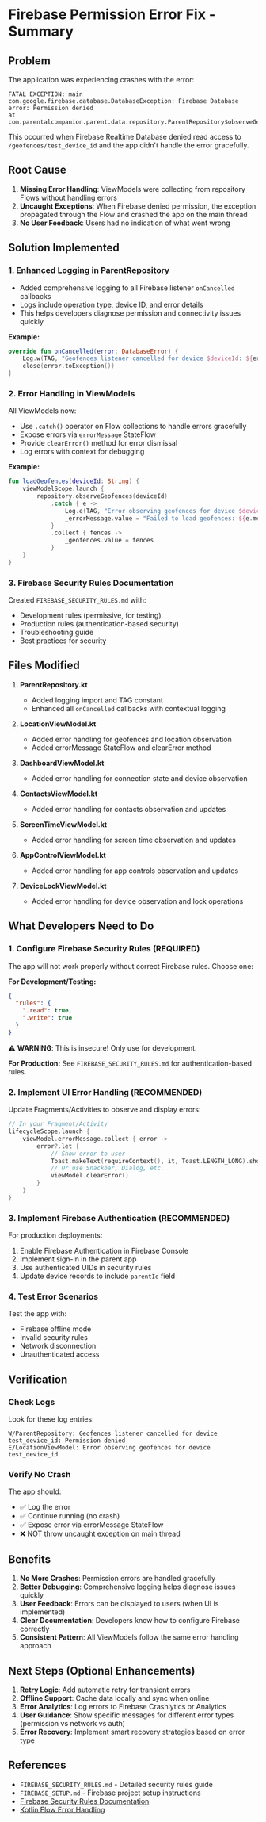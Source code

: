 # Firebase Permission Error Fix - Summary

## Problem
The application was experiencing crashes with the error:
```
FATAL EXCEPTION: main
com.google.firebase.database.DatabaseException: Firebase Database error: Permission denied
at com.parentalcompanion.parent.data.repository.ParentRepository$observeGeofences$1$listener$1.onCancelled(ParentRepository.kt:170)
```

This occurred when Firebase Realtime Database denied read access to `/geofences/test_device_id` and the app didn't handle the error gracefully.

## Root Cause
1. **Missing Error Handling**: ViewModels were collecting from repository Flows without handling errors
2. **Uncaught Exceptions**: When Firebase denied permission, the exception propagated through the Flow and crashed the app on the main thread
3. **No User Feedback**: Users had no indication of what went wrong

## Solution Implemented

### 1. Enhanced Logging in ParentRepository
- Added comprehensive logging to all Firebase listener `onCancelled` callbacks
- Logs include operation type, device ID, and error details
- This helps developers diagnose permission and connectivity issues quickly

**Example:**
```kotlin
override fun onCancelled(error: DatabaseError) {
    Log.w(TAG, "Geofences listener cancelled for device $deviceId: ${error.message}", error.toException())
    close(error.toException())
}
```

### 2. Error Handling in ViewModels
All ViewModels now:
- Use `.catch()` operator on Flow collections to handle errors gracefully
- Expose errors via `errorMessage` StateFlow
- Provide `clearError()` method for error dismissal
- Log errors with context for debugging

**Example:**
```kotlin
fun loadGeofences(deviceId: String) {
    viewModelScope.launch {
        repository.observeGeofences(deviceId)
            .catch { e ->
                Log.e(TAG, "Error observing geofences for device $deviceId", e)
                _errorMessage.value = "Failed to load geofences: ${e.message}"
            }
            .collect { fences ->
                _geofences.value = fences
            }
    }
}
```

### 3. Firebase Security Rules Documentation
Created `FIREBASE_SECURITY_RULES.md` with:
- Development rules (permissive, for testing)
- Production rules (authentication-based security)
- Troubleshooting guide
- Best practices for security

## Files Modified

1. **ParentRepository.kt**
   - Added logging import and TAG constant
   - Enhanced all `onCancelled` callbacks with contextual logging

2. **LocationViewModel.kt**
   - Added error handling for geofences and location observation
   - Added errorMessage StateFlow and clearError method

3. **DashboardViewModel.kt**
   - Added error handling for connection state and device observation

4. **ContactsViewModel.kt**
   - Added error handling for contacts observation and updates

5. **ScreenTimeViewModel.kt**
   - Added error handling for screen time observation and updates

6. **AppControlViewModel.kt**
   - Added error handling for app controls observation and updates

7. **DeviceLockViewModel.kt**
   - Added error handling for device observation and lock operations

## What Developers Need to Do

### 1. Configure Firebase Security Rules (REQUIRED)
The app will not work properly without correct Firebase rules. Choose one:

**For Development/Testing:**
```json
{
  "rules": {
    ".read": true,
    ".write": true
  }
}
```
⚠️ **WARNING**: This is insecure! Only use for development.

**For Production:**
See `FIREBASE_SECURITY_RULES.md` for authentication-based rules.

### 2. Implement UI Error Handling (RECOMMENDED)
Update Fragments/Activities to observe and display errors:

```kotlin
// In your Fragment/Activity
lifecycleScope.launch {
    viewModel.errorMessage.collect { error ->
        error?.let {
            // Show error to user
            Toast.makeText(requireContext(), it, Toast.LENGTH_LONG).show()
            // Or use Snackbar, Dialog, etc.
            viewModel.clearError()
        }
    }
}
```

### 3. Implement Firebase Authentication (RECOMMENDED)
For production deployments:
1. Enable Firebase Authentication in Firebase Console
2. Implement sign-in in the parent app
3. Use authenticated UIDs in security rules
4. Update device records to include `parentId` field

### 4. Test Error Scenarios
Test the app with:
- Firebase offline mode
- Invalid security rules
- Network disconnection
- Unauthenticated access

## Verification

### Check Logs
Look for these log entries:
```
W/ParentRepository: Geofences listener cancelled for device test_device_id: Permission denied
E/LocationViewModel: Error observing geofences for device test_device_id
```

### Verify No Crash
The app should:
- ✅ Log the error
- ✅ Continue running (no crash)
- ✅ Expose error via errorMessage StateFlow
- ❌ NOT throw uncaught exception on main thread

## Benefits

1. **No More Crashes**: Permission errors are handled gracefully
2. **Better Debugging**: Comprehensive logging helps diagnose issues quickly
3. **User Feedback**: Errors can be displayed to users (when UI is implemented)
4. **Clear Documentation**: Developers know how to configure Firebase correctly
5. **Consistent Pattern**: All ViewModels follow the same error handling approach

## Next Steps (Optional Enhancements)

1. **Retry Logic**: Add automatic retry for transient errors
2. **Offline Support**: Cache data locally and sync when online
3. **Error Analytics**: Log errors to Firebase Crashlytics or Analytics
4. **User Guidance**: Show specific messages for different error types (permission vs network vs auth)
5. **Error Recovery**: Implement smart recovery strategies based on error type

## References

- `FIREBASE_SECURITY_RULES.md` - Detailed security rules guide
- `FIREBASE_SETUP.md` - Firebase project setup instructions
- [Firebase Security Rules Documentation](https://firebase.google.com/docs/database/security)
- [Kotlin Flow Error Handling](https://kotlinlang.org/docs/flow.html#exception-transparency)
